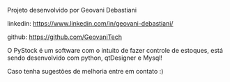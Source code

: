 Projeto desenvolvido por Geovani Debastiani

linkedin: https://www.linkedin.com/in/geovani-debastiani/

github: https://github.com/GeovaniTech

O PyStock é um software com o intuito de fazer controle de estoques, 
está sendo desenvolvido com python, qtDesigner e Mysql!

Caso tenha sugestões de melhoria entre em contato :)
